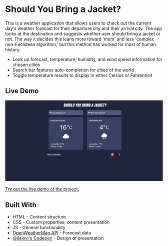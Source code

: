 # Should You Bring a Jacket?
This is a weather application that allows users to check out the current day's weather forecast for their departure city and their arrival city. The app looks at the destination and suggests whether user should bring a jacket or not. The way it decides this leans more toward 'mom' and less 'complex non-Euclidean algorithm,' but this method has worked for most of human history.

  - Look up forecast, temperature, humidity, and wind speed information for chosen cities
  - Search bar features auto-completion for cities of the world
  - Toggle temperature results to display in either Celsius or Fahrenheit

## Live Demo

![Screenshot of live demo](./bring-a-jacket-demo.png)

[Try out the live demo of the project.](https://bring-a-jacket.herokuapp.com/)

## Built With

  - HTML - Content structure
  - CSS - Custom properties, content presentation
  - JS - General functionality
  - [OpenWeatherMap API](https://openweathermap.org/) - Forecast data
  - [@jlalovi's Codepen](https://codepen.io/jlalovi/full/bIyAr) - Design of presentation